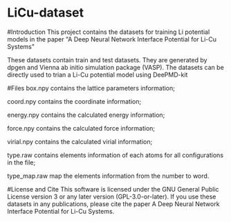 # LiCu-dataset

#Introduction
This project contains the datasets for training Li potential models in the paper "A Deep Neural Network Interface Potential for Li-Cu Systems"

These datasets contain train and test datasets. They are generated by dpgen and Vienna ab initio simulation package (VASP). The datasets can be directly used to trian a Li-Cu potential model using DeePMD-kit

#Files
box.npy contains the lattice parameters information;

coord.npy contains the coordinate information;

energy.npy contains the calculated energy information;

force.npy contains the calculated force information;

virial.npy contains the calculated virial information;

type.raw contains elements information of each atoms for all configurations in the file;

type_map.raw map the elements information from the number to word.

#License and Cite
This software is licensed under the GNU General Public License version 3 or any later version (GPL-3.0-or-later). If you use these datasets in any publications, please cite the paper A Deep Neural Network Interface Potential for Li-Cu Systems.
